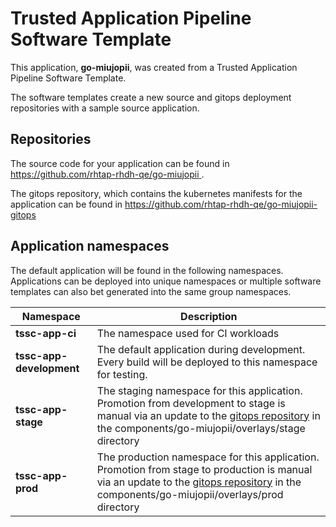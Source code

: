 # Trusted Application Pipeline Software Template

This application, **go-miujopii**, was created from a Trusted Application Pipeline Software Template.

The software templates create a new source and gitops deployment repositories with a sample source application. 

## Repositories

The source code for your application can be found in [https://github.com/rhtap-rhdh-qe/go-miujopii ](https://github.com/rhtap-rhdh-qe/go-miujopii ).
 
The gitops repository, which contains the kubernetes manifests for the application can be found in 
[https://github.com/rhtap-rhdh-qe/go-miujopii-gitops ](https://github.com/rhtap-rhdh-qe/go-miujopii-gitops ) 

## Application namespaces 

The default application will be found in the following namespaces. Applications can be deployed into unique namespaces or multiple software templates can also bet generated into the same group namespaces.  

|  Namespace   |  Description   |  
| -------- | -------- |
| **tssc-app-ci** | The namespace used for CI workloads |
| **tssc-app-development** | The default application during development. Every build will be deployed to this namespace for testing. |
| **tssc-app-stage** | The staging namespace for this application. Promotion from development to stage is manual via an update to the [gitops repository](https://github.com/rhtap-rhdh-qe/go-miujopii-gitops ) in the components/go-miujopii/overlays/stage directory |
| **tssc-app-prod** | The production namespace for this application. Promotion from stage to production is manual via an update to the [gitops repository](https://github.com/rhtap-rhdh-qe/go-miujopii-gitops ) in the components/go-miujopii/overlays/prod directory |